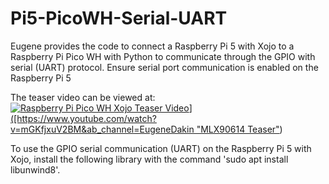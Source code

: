 # Pi5-PicoWH-Serial-UART
Eugene provides the code to connect a Raspberry Pi 5 with Xojo to a Raspberry Pi Pico WH with Python to communicate through the GPIO with serial (UART) protocol. 
Ensure serial port communication is enabled on the Raspberry Pi 5

The teaser video can be viewed at: [![Raspberry Pi Pico WH Xojo Teaser Video](https://github.com/eugenedakin/lgpio-ContactlessThermometer-MLX90614/blob/main/MLX90614-300x300.png(https://github.com/eugenedakin/Pi5-PicoWH-Serial-UART/blob/main/PicoWHSerial-300x300.png))]([https://www.youtube.com/watch?v=mGKfjxuV2BM&ab_channel=EugeneDakin "MLX90614 Teaser"](https://youtu.be/sMYHVEn_uds))

To use the GPIO serial communication (UART) on the Raspberry Pi 5 with Xojo, install the following library with the command 'sudo apt install libunwind8'.
